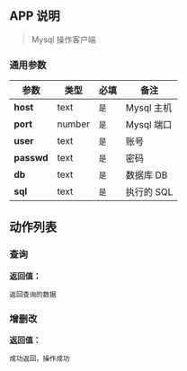 ## APP 说明

> Mysql 操作客户端

### 通用参数

|  参数   | 类型  |  必填   |  备注  |
|  ----  | ----  |  ----  |  ----  |
| **host**  | text | `是` | Mysql 主机 |
| **port**  | number | `是` | Mysql 端口 |
| **user**  | text | `是` | 账号 |
| **passwd**  | text | `是` | 密码 |
| **db**  | text | `是` | 数据库 DB |
| **sql**  | text | `是` | 执行的 SQL  |

## 动作列表

### 查询

**返回值：**

```
返回查询的数据
```

### 增删改

**返回值：**

```
成功返回，操作成功
```